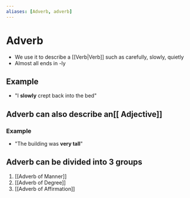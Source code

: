 ```yaml
---
aliases: [Adverb, adverb]
---
```


# Adverb
- We use it to describe a [[Verb|Verb]] such as carefully, slowly, quietly
- Almost all ends in -ly


## Example
- "I **slowly** crept back into the bed"


## Adverb can also describe an[[ Adjective]]
### Example
- "The building was **very tall**"





## Adverb can be divided into 3 groups
1. [[Adverb of Manner]]
2. [[Adverb of Degree]]
3. [[Adverb of Affirmation]]
